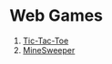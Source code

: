 # Web Games

1. [Tic-Tac-Toe](https://excalibur1702.github.io/web-games/tic-tac-toe/)
2. [MineSweeper](https://excalibur1702.github.io/web-games/minesweeper/)
